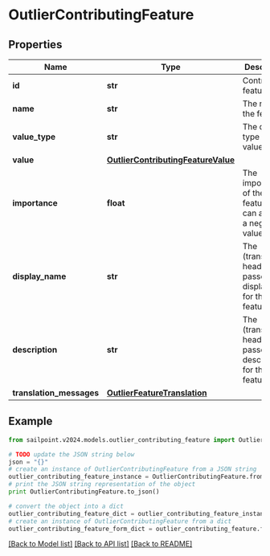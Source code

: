 # OutlierContributingFeature


## Properties

Name | Type | Description | Notes
------------ | ------------- | ------------- | -------------
**id** | **str** | Contributing feature id | [optional] 
**name** | **str** | The name of the feature | [optional] 
**value_type** | **str** | The data type of the value field | [optional] 
**value** | [**OutlierContributingFeatureValue**](OutlierContributingFeatureValue.md) |  | [optional] 
**importance** | **float** | The importance of the feature. This can also be a negative value | [optional] 
**display_name** | **str** | The (translated if header is passed) displayName for the feature | [optional] 
**description** | **str** | The (translated if header is passed) description for the feature | [optional] 
**translation_messages** | [**OutlierFeatureTranslation**](OutlierFeatureTranslation.md) |  | [optional] 

## Example

```python
from sailpoint.v2024.models.outlier_contributing_feature import OutlierContributingFeature

# TODO update the JSON string below
json = "{}"
# create an instance of OutlierContributingFeature from a JSON string
outlier_contributing_feature_instance = OutlierContributingFeature.from_json(json)
# print the JSON string representation of the object
print OutlierContributingFeature.to_json()

# convert the object into a dict
outlier_contributing_feature_dict = outlier_contributing_feature_instance.to_dict()
# create an instance of OutlierContributingFeature from a dict
outlier_contributing_feature_form_dict = outlier_contributing_feature.from_dict(outlier_contributing_feature_dict)
```
[[Back to Model list]](../README.md#documentation-for-models) [[Back to API list]](../README.md#documentation-for-api-endpoints) [[Back to README]](../README.md)


